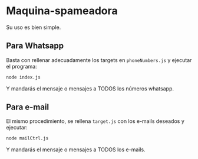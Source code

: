 # Maquina-spameadora

Su uso es bien simple.

## Para Whatsapp

Basta con rellenar adecuadamente los targets en `phoneNumbers.js` y ejecutar el programa:

```bash
node index.js
```

Y mandarás el mensaje o mensajes a TODOS los números whatsapp.

## Para e-mail

El mismo procedimiento, se rellena `target.js` con los e-mails deseados y ejecutar:

```bash
node mailCtrl.js
```
Y mandarás el mensaje o mensajes a TODOS los e-mails.
